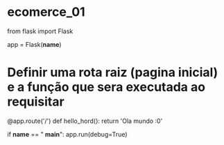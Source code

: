# ecomerce_01

from flask import Flask

app = Flask(__name__)


# Definir uma rota raiz (pagina inicial) e a função que sera executada ao requisitar
@app.route('/')
def hello_hord():
    return 'Ola mundo :0'

if __name__ == " __main__":
    app.run(debug=True)
